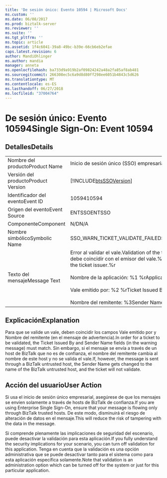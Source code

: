 ```yaml
---
title: 'De sesión único: Evento 10594 | Microsoft Docs'
ms.custom: ''
ms.date: 06/08/2017
ms.prod: biztalk-server
ms.reviewer: ''
ms.suite: ''
ms.tgt_pltfrm: ''
ms.topic: article
ms.assetid: 1f4c6041-39a8-49bc-b39e-66cb6eb2efae
caps.latest.revision: 6
author: MandiOhlinger
ms.author: mandia
manager: anneta
ms.openlocfilehash: ba733d9a919b2af09824242a48a2fa85af8ab481
ms.sourcegitcommit: 266308ec5c6a9d8d80ff298ee6051b4843c5d626
ms.translationtype: MT
ms.contentlocale: es-ES
ms.lasthandoff: 06/27/2018
ms.locfileid: "37004764"
---
```

# <a name="single-sign-on-event-10594"></a><span data-ttu-id="0c613-102">De sesión único: Evento 10594</span><span class="sxs-lookup"><span data-stu-id="0c613-102">Single Sign-On: Event 10594</span></span>
## <a name="details"></a><span data-ttu-id="0c613-103">Detalles</span><span class="sxs-lookup"><span data-stu-id="0c613-103">Details</span></span>  
  
|                 |                                                                                                                                                                                            |
|-----------------|--------------------------------------------------------------------------------------------------------------------------------------------------------------------------------------------|
|  <span data-ttu-id="0c613-104">Nombre del producto</span><span class="sxs-lookup"><span data-stu-id="0c613-104">Product Name</span></span>   |                                                                                 <span data-ttu-id="0c613-105">Inicio de sesión único (SSO) empresarial</span><span class="sxs-lookup"><span data-stu-id="0c613-105">Enterprise Single Sign-On</span></span>                                                                                  |
| <span data-ttu-id="0c613-106">Versión del producto</span><span class="sxs-lookup"><span data-stu-id="0c613-106">Product Version</span></span> |                                                                 [!INCLUDE[btsSSOVersion](../includes/btsssoversion-md.md)]                                                                 |
|    <span data-ttu-id="0c613-107">Identificador del evento</span><span class="sxs-lookup"><span data-stu-id="0c613-107">Event ID</span></span>     |                                                                                           <span data-ttu-id="0c613-108">10594</span><span class="sxs-lookup"><span data-stu-id="0c613-108">10594</span></span>                                                                                            |
|  <span data-ttu-id="0c613-109">Origen del evento</span><span class="sxs-lookup"><span data-stu-id="0c613-109">Event Source</span></span>   |                                                                                           <span data-ttu-id="0c613-110">ENTSSO</span><span class="sxs-lookup"><span data-stu-id="0c613-110">ENTSSO</span></span>                                                                                           |
|    <span data-ttu-id="0c613-111">Componente</span><span class="sxs-lookup"><span data-stu-id="0c613-111">Component</span></span>    |                                                                                            <span data-ttu-id="0c613-112">N/D</span><span class="sxs-lookup"><span data-stu-id="0c613-112">N/A</span></span>                                                                                             |
|  <span data-ttu-id="0c613-113">Nombre simbólico</span><span class="sxs-lookup"><span data-stu-id="0c613-113">Symbolic Name</span></span>  |                                                                              <span data-ttu-id="0c613-114">SSO_WARN_TICKET_VALIDATE_FAILED</span><span class="sxs-lookup"><span data-stu-id="0c613-114">SSO_WARN_TICKET_VALIDATE_FAILED</span></span>                                                                               |
|  <span data-ttu-id="0c613-115">Texto del mensaje</span><span class="sxs-lookup"><span data-stu-id="0c613-115">Message Text</span></span>   | <span data-ttu-id="0c613-116">Error al validar el vale.</span><span class="sxs-lookup"><span data-stu-id="0c613-116">Validation of the ticket failed.</span></span> <span data-ttu-id="0c613-117">El nombre del remitente debe coincidir con el emisor del vale.%r</span><span class="sxs-lookup"><span data-stu-id="0c613-117">The sender name must match that of the ticket issuer.%r</span></span><br /><br /> <span data-ttu-id="0c613-118">Nombre de la aplicación: %1 %r</span><span class="sxs-lookup"><span data-stu-id="0c613-118">Application Name: %1%r</span></span><br /><br /> <span data-ttu-id="0c613-119">Vale emitido por: %2 %r</span><span class="sxs-lookup"><span data-stu-id="0c613-119">Ticket Issued By: %2%r</span></span><br /><br /> <span data-ttu-id="0c613-120">Nombre del remitente: %3</span><span class="sxs-lookup"><span data-stu-id="0c613-120">Sender Name: %3</span></span> |
  
## <a name="explanation"></a><span data-ttu-id="0c613-121">Explicación</span><span class="sxs-lookup"><span data-stu-id="0c613-121">Explanation</span></span>  
 <span data-ttu-id="0c613-122">Para que se valide un vale, deben coincidir los campos Vale emitido por y Nombre del remitente (en el mensaje de advertencia).</span><span class="sxs-lookup"><span data-stu-id="0c613-122">In order for a ticket to be validated, the Ticket Issued By and Sender Name fields (in the warning message) must match.</span></span> <span data-ttu-id="0c613-123">Sin embargo, si el mensaje se envía a través de un host de BizTalk que no es de confianza, el nombre del remitente cambia al nombre de este host y no se valida el vale.</span><span class="sxs-lookup"><span data-stu-id="0c613-123">If, however, the message is sent through a BizTalk untrusted host, the Sender Name gets changed to the name of the BizTalk untrusted host, and the ticket will not validate.</span></span>  
  
## <a name="user-action"></a><span data-ttu-id="0c613-124">Acción del usuario</span><span class="sxs-lookup"><span data-stu-id="0c613-124">User Action</span></span>  
 <span data-ttu-id="0c613-125">Si usa el inicio de sesión único empresarial, asegúrese de que los mensajes se envíen solamente a través de hosts de BizTalk de confianza.</span><span class="sxs-lookup"><span data-stu-id="0c613-125">If you are using Enterprise Single Sign-On, ensure that your message is flowing only through BizTalk trusted hosts.</span></span> <span data-ttu-id="0c613-126">De este modo, disminuirá el riesgo de alteración de datos en el mensaje.</span><span class="sxs-lookup"><span data-stu-id="0c613-126">This will reduce the risk of tampering with the data in the message.</span></span>  
  
 <span data-ttu-id="0c613-127">Si comprende plenamente las implicaciones de seguridad del escenario, puede desactivar la validación para esta aplicación.</span><span class="sxs-lookup"><span data-stu-id="0c613-127">If you fully understand the security implications for your scenario, you can turn off validation for this application.</span></span> <span data-ttu-id="0c613-128">Tenga en cuenta que la validación es una opción administrativa que se puede desactivar tanto para el sistema como para esta aplicación específica solamente.</span><span class="sxs-lookup"><span data-stu-id="0c613-128">Note that validation is an administration option which can be turned off for the system or just for this particular application.</span></span>
